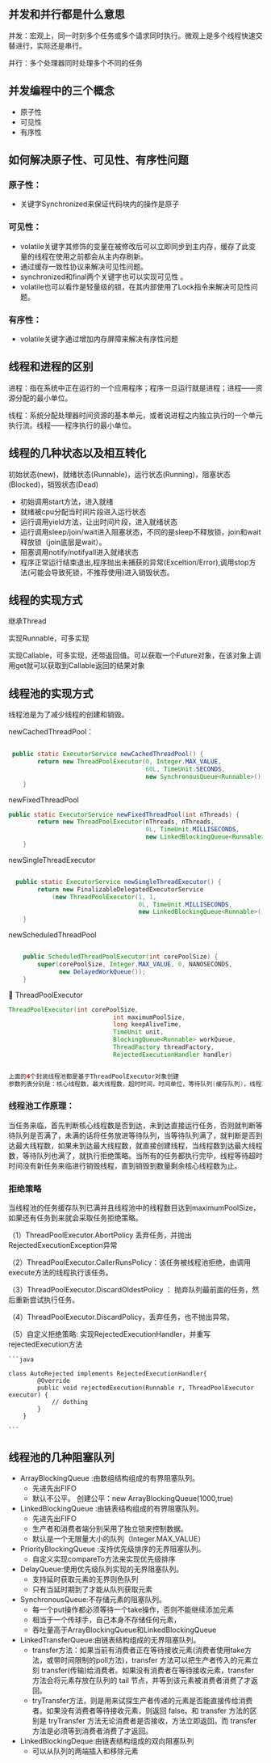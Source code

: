## 并发和并行都是什么意思

并发：宏观上，同一时刻多个任务或多个请求同时执行。微观上是多个线程快速交替进行，实际还是串行。

并行：多个处理器同时处理多个不同的任务

## 并发编程中的三个概念
+ 原子性
+ 可见性
+ 有序性


## 如何解决原子性、可见性、有序性问题

###  原子性：
+ 关键字Synchronized来保证代码块内的操作是原子

### 可见性：
+ volatile关键字其修饰的变量在被修改后可以立即同步到主内存，缓存了此变量的线程在使用之前都会从主内存刷新。
+ 通过缓存一致性协议来解决可见性问题。
+ synchronized和ﬁnal两个关键字也可以实现可见性 。
+ volatile也可以看作是轻量级的锁，在其内部使用了Lock指令来解决可见性问题。 


### 有序性：
+ volatile关键字通过增加内存屏障来解决有序性问题



## 线程和进程的区别

进程：指在系统中正在运行的一个应用程序；程序一旦运行就是进程；进程——资源分配的最小单位。

线程：系统分配处理器时间资源的基本单元，或者说进程之内独立执行的一个单元执行流。线程——程序执行的最小单位。


## 线程的几种状态以及相互转化

初始状态(new)，就绪状态(Runnable)，运行状态(Running)，阻塞状态(Blocked)，销毁状态(Dead)

+ 初始调用start方法，进入就绪
+ 就绪被cpu分配当时间片段进入运行状态
+ 运行调用yield方法，让出时间片段，进入就绪状态
+ 运行调用sleep/join/wait进入阻塞状态，不同的是sleep不释放锁，join和wait释放锁（join底层是wait）。
+ 阻塞调用notify/notifyall进入就绪状态
+ 程序正常运行结束退出,程序抛出未捕获的异常(Exceltion/Error),调用stop方法(可能会导致死锁，不推荐使用)进入销毁状态。

## 线程的实现方式

继承Thread

实现Runnable，可多实现

实现Callable，可多实现，还带返回值。可以获取一个Future对象，在该对象上调用get就可以获取到Callable返回的结果对象

## 线程池的实现方式

线程池是为了减少线程的创建和销毁。

newCachedThreadPool：

```java 

 public static ExecutorService newCachedThreadPool() {
        return new ThreadPoolExecutor(0, Integer.MAX_VALUE,
                                      60L, TimeUnit.SECONDS,
                                      new SynchronousQueue<Runnable>());
    }

```

newFixedThreadPool

```java 
public static ExecutorService newFixedThreadPool(int nThreads) {
        return new ThreadPoolExecutor(nThreads, nThreads,
                                      0L, TimeUnit.MILLISECONDS,
                                      new LinkedBlockingQueue<Runnable>());
    }
```

newSingleThreadExecutor

```java 

  public static ExecutorService newSingleThreadExecutor() {
        return new FinalizableDelegatedExecutorService
            (new ThreadPoolExecutor(1, 1,
                                    0L, TimeUnit.MILLISECONDS,
                                    new LinkedBlockingQueue<Runnable>()));
    }

```

newScheduledThreadPool


```java 

    public ScheduledThreadPoolExecutor(int corePoolSize) {
        super(corePoolSize, Integer.MAX_VALUE, 0, NANOSECONDS,
              new DelayedWorkQueue());
    }

```

 🌟 ThreadPoolExecutor

 ```java 
ThreadPoolExecutor(int corePoolSize,
                              int maximumPoolSize,
                              long keepAliveTime,
                              TimeUnit unit,
                              BlockingQueue<Runnable> workQueue,
                              ThreadFactory threadFactory,
                              RejectedExecutionHandler handler)


上面的4个封装线程池都是基于ThreadPoolExecutor对象创建
参数列表分别是：核心线程数，最大线程数，超时时间，时间单位，等待队列(缓存队列)，线程工厂，拒绝策略


 ```

### 线程池工作原理：

当任务来临，首先判断核心线程数是否到达，未到达直接运行任务，否则就判断等待队列是否满了，未满的话将任务放进等待队列，当等待队列满了，就判断是否到达最大线程数，如果未到达最大线程数，就直接创建线程，当线程数到达最大线程数，等待队列也满了，就执行拒绝策略。当所有的任务都执行完毕，线程等待超时时间没有新任务来临进行销毁线程，直到销毁到数量剩余核心线程数为止。


### 拒绝策略

当线程池的任务缓存队列已满并且线程池中的线程数目达到maximumPoolSize，如果还有任务到来就会采取任务拒绝策略。


（1）ThreadPoolExecutor.AbortPolicy 丢弃任务，并抛出RejectedExecutionException异常

（2）ThreadPoolExecutor.CallerRunsPolicy：该任务被线程池拒绝，由调用 execute方法的线程执行该任务。

（3）ThreadPoolExecutor.DiscardOldestPolicy ： 抛弃队列最前面的任务，然后重新尝试执行任务。

（4）ThreadPoolExecutor.DiscardPolicy，丢弃任务，也不抛出异常。

（5）自定义拒绝策略: 实现RejectedExecutionHandler，并重写rejectedExecution方法

    ```java 

    class AutoRejected implements RejectedExecutionHandler{
            @Override
            public void rejectedExecution(Runnable r, ThreadPoolExecutor executor) {
                // dothing                
            }
        }

    ```




## 线程池的几种阻塞队列

+ ArrayBlockingQueue :由数组结构组成的有界阻塞队列。
  + 先进先出FIFO
  + 默认不公平。 创建公平：new ArrayBlockingQueue(1000,true)
+ LinkedBlockingQueue :由链表结构组成的有界阻塞队列。
  + 先进先出FIFO
  + 生产者和消费者端分别采用了独立锁来控制数据。
  + 默认是一个无限量大小的队列（Integer.MAX_VALUE）
+ PriorityBlockingQueue :支持优先级排序的无界阻塞队列。
  + 自定义实现compareTo方法来实现优先级排序
+ DelayQueue:使用优先级队列实现的无界阻塞队列。
  + 支持延时获取元素的无界则色队列
  + 只有当延时期到了才能从队列获取元素
+ SynchronousQueue:不存储元素的阻塞队列。
  + 每一个put操作都必须等待一个take操作，否则不能继续添加元素
  + 相当于一个传球手，自己本身不存储任何元素，
  + 吞吐量高于ArrayBlockingQueue和LinkedBlockingQueue
+ LinkedTransferQueue:由链表结构组成的无界阻塞队列。
  + transfer方法：如果当前有消费者正在等待接收元素(消费者使用take方法，或带时间限制的poll方法)，transfer 方法可以把生产者传入的元素立刻 transfer(传输)给消费者。如果没有消费者在等待接收元素，transfer 方法会将元素存放在队列的 tail 节点，并等到该元素被消费者消费了才返回。
  + tryTransfer方法，则是用来试探生产者传递的元素是否能直接传给消费者。如果没有消费者等待接收元素，则返回 false。和 transfer 方法的区别是 tryTransfer 方法无论消费者是否接收，方法立即返回。而 transfer 方法是必须等到消费者消费了才返回。
+ LinkedBlockingDeque:由链表结构组成的双向阻塞队列
  + 可以从队列的两端插入和移除元素



